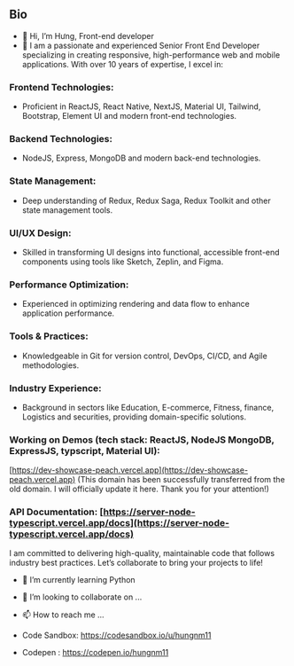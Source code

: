 ## Bio

- 👋 Hi, I’m Hưng, Front-end developer
- 👀 I am a passionate and experienced Senior Front End Developer specializing in creating responsive, high-performance web and mobile applications. With over 10 years of expertise, I excel in:

### Frontend Technologies: 
* Proficient in ReactJS, React Native, NextJS, Material UI, Tailwind, Bootstrap, Element UI and modern front-end technologies.

### Backend Technologies: 
* NodeJS, Express, MongoDB and modern back-end technologies.

### State Management: 
* Deep understanding of Redux, Redux Saga, Redux Toolkit and other state management tools.
 
### UI/UX Design: 
* Skilled in transforming UI designs into functional, accessible front-end components using tools like Sketch, Zeplin, and Figma.
 
### Performance Optimization: 
* Experienced in optimizing rendering and data flow to enhance application performance.
 
### Tools & Practices: 
* Knowledgeable in Git for version control, DevOps, CI/CD, and Agile methodologies.
 
### Industry Experience: 
* Background in sectors like Education, E-commerce, Fitness, finance, Logistics and securities, providing domain-specific solutions.

### Working on Demos (tech stack: ReactJS, NodeJS MongoDB, ExpressJS, typscript, Material UI): 
[https://dev-showcase-peach.vercel.app](https://dev-showcase-peach.vercel.app) (This domain has been successfully transferred from the old domain. I will officially update it here. Thank you for your attention!)

### API Documentation: [https://server-node-typescript.vercel.app/docs](https://server-node-typescript.vercel.app/docs)

I am committed to delivering high-quality, maintainable code that follows industry best practices. Let’s collaborate to bring your projects to life!

- 🌱 I’m currently learning Python
- 💞️ I’m looking to collaborate on ...
- 📫 How to reach me ...



- Code Sandbox: https://codesandbox.io/u/hungnm11
- Codepen : https://codepen.io/hungnm11

<!---
hungnm11/hungnm11 is a ✨ special ✨ repository because its `README.md` (this file) appears on your GitHub profile.
You can click the Preview link to take a look at your changes.
--->
